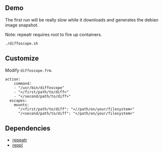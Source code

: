 Demo
---
The first run will be really slow while it downloads and generates the debian image snapshot.

Note: repeatr requires root to fire up containers.
```
./diffoscope.sh
```

Customize
---
Modify `diffoscope.frm`.


```
action:
	command:
    - "/usr/bin/diffoscope"
    - "</first/path/to/diff>"
    - "</second/path/to/diff>"
  escapes:
    mounts:
      "/<first/path/to/diff": "<//path/on/your/filesystem>"
      "/<second/path/to/diff": "</path/on/your/filesystem>"

```

Dependencies
----
- [repeatr](https://github.com/polydawn/repeatr)
- [reppl](https://github.com/polydawn/reppl)

